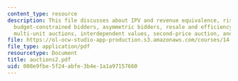 ```yaml
---
content_type: resource
description: This file discusses about IPV and revenue equivalence, risk-averse bidders,
  budget-constrained bidders, asymmetric bidders, resale and efficiency, collusion,
  multi-unit auctions, interdependent values, second-price auction, and linkage principle.
file: https://ol-ocw-studio-app-production.s3.amazonaws.com/courses/14-129-advanced-contract-theory-spring-2005/008e9fbe5f24abfe3b4e1a1a97157660_auctions2.pdf
file_type: application/pdf
resourcetype: Document
title: auctions2.pdf
uid: 008e9fbe-5f24-abfe-3b4e-1a1a97157660
---
```

